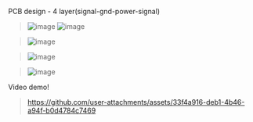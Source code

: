 PCB design - 4 layer(signal-gnd-power-signal)
>
> ![image](https://github.com/user-attachments/assets/69102d35-7ebb-47bf-ba05-655146a71b3e)
> ![image](https://github.com/user-attachments/assets/4b9309f2-0d41-4502-8f2a-08c5f53f8d62)


> ![image](https://github.com/user-attachments/assets/391526bf-d952-4093-b84e-a7e8f7d5f6b6)

> ![image](https://github.com/user-attachments/assets/d3567986-feba-4ffa-8a31-ac902b47c00d)

> ![image](https://github.com/user-attachments/assets/8a91bc76-6e4f-4e97-a8fb-a01edb4f45b0)



Video demo!
> https://github.com/user-attachments/assets/33f4a916-deb1-4b46-a94f-b0d4784c7469

